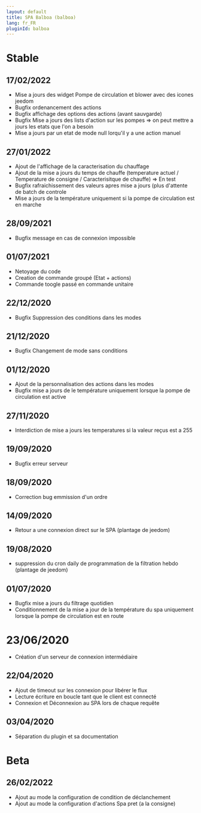 ```yaml
---
layout: default
title: SPA Balboa (balboa)
lang: fr_FR
pluginId: balboa
---
```

# Stable
## 17/02/2022
* Mise a jours des widget Pompe de circulation et blower avec des icones jeedom
* Bugfix ordenancement des actions
* Bugfix affichage des options des actions (avant sauvgarde)
* Bugfix Mise a jours des lists d'action sur les pompes => on peut mettre a jours les etats que l'on a besoin
* Mise a jours par un etat de mode null lorqu'il y a une action manuel


## 27/01/2022
* Ajout de l'affichage de la caracterisation du chauffage
* Ajout de la mise a jours du temps de chauffe (temperature actuel / Temperature de consigne / Caracterisitque de chauffe) => En test
* Bugfix rafraichissement des valeurs apres mise a jours (plus d'attente de batch de controle
* Mise a jours de la température uniquement si la pompe de circulation est en marche

## 28/09/2021
* Bugfix message en cas de connexion impossible

## 01/07/2021
* Netoyage du code
* Creation de commande groupé (Etat + actions)
* Commande toogle passé en commande unitaire

## 22/12/2020
* Bugfix Suppression des conditions dans les modes

## 21/12/2020
* Bugfix Changement de mode sans conditions

## 01/12/2020
* Ajout de la personnalisation des actions dans les modes
* Bugfix mise a jours de le température uniquement lorsque la pompe de circulation est active

## 27/11/2020
* Interdiction de mise a jours les temperatures si la valeur reçus est a 255

## 19/09/2020
* Bugfix erreur serveur 

## 18/09/2020
* Correction bug emmission d'un ordre

## 14/09/2020
* Retour a une connexion direct sur le SPA (plantage de jeedom) 

## 19/08/2020
* suppression du cron daily de programmation de la filtration hebdo (plantage de jeedom) 

## 01/07/2020
* Bugfix mise a jours du filtrage quotidien
* Conditionnement de la mise a jour de la température du spa uniquement lorsque la pompe de circulation est en route

# 23/06/2020
* Création d'un serveur de connexion intermédiaire

## 22/04/2020
* Ajout de timeout sur les connexion pour libérer le flux
* Lecture écriture en boucle tant que le client est connecté
* Connexion et Déconnexion au SPA lors de chaque requête

## 03/04/2020
* Séparation du plugin et sa documentation

# Beta
## 26/02/2022
* Ajout  au mode la configuration de condition de déclanchement
* Ajout au mode la configuration d'actions Spa pret (a la consigne)
